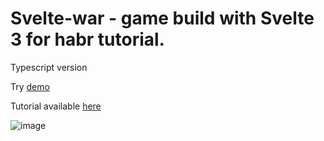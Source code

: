 # Svelte-war - game build with Svelte 3 for habr tutorial.
Typescript version

Try [demo](https://az67128.github.io/svelte-war)

Tutorial available [here](https://habr.com/ru/post/452684/)

![image](https://habrastorage.org/webt/hk/um/ny/hkumnym51yzfbqncgv24ifadu6k.gif)
